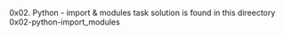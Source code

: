0x02. Python - import & modules task solution is found in this direectory 0x02-python-import_modules
